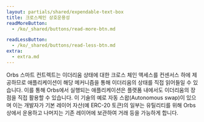 ```yaml
---
layout: partials/shared/expendable-text-box
title: 크로스체인 상호운용성
readMoreButton:
  - /ko/_shared/buttons/read-more-btn.md

readLessButton:
  - /ko/_shared/buttons/read-less-btn.md
extra:
  - extra.md
---
```


Orbs 스마트 컨트렉트는 이더리움 상태에 대한 크로스 체인 액세스를 컨센서스 하에 제공하므로 애플리케이션이 해당 메커니즘을 통해 이더리움의 상태를 직접 읽어들일 수 있습니다. 이를 통해 Orbs에서 실행되는 애플리케이션은 플랫폼 내에서도 이더리움의 장점을 직접 활용할 수 있습니다. 이 기술의 예로 자동 스왑(Autonomous swap)이 있으며 이는 개발자가 기본 레이어 자산(예 ERC-20 토큰)의 일부는 유틸리티를 위해 Orbs 상에서 운용하고 나머지는 기존 레이어에 보관하여 거래 등을 가능하게 합니다.
